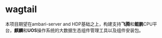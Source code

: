 # wagtail

本项目期望在ambari-server and HDP基础之上，构建支持**飞腾**和**鲲鹏**CPU平台，**麒麟**和**UOS**操作系统的大数据生态组件管理工具以及组件安装包。
